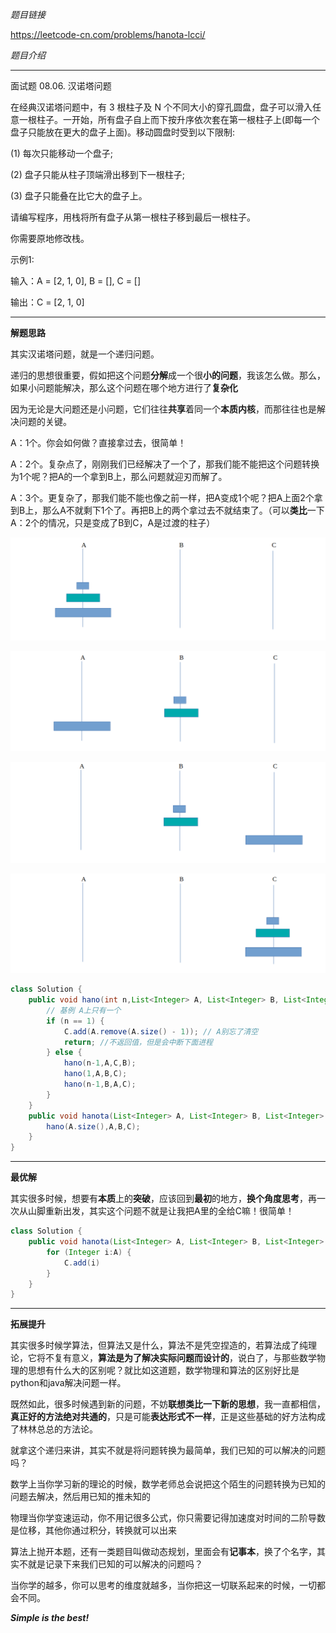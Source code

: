 *题目链接*
 
 https://leetcode-cn.com/problems/hanota-lcci/

*题目介绍*
********************************
面试题 08.06. 汉诺塔问题

在经典汉诺塔问题中，有 3 根柱子及 N 个不同大小的穿孔圆盘，盘子可以滑入任意一根柱子。一开始，所有盘子自上而下按升序依次套在第一根柱子上(即每一个盘子只能放在更大的盘子上面)。移动圆盘时受到以下限制:
 
(1) 每次只能移动一个盘子;
 
(2) 盘子只能从柱子顶端滑出移到下一根柱子;

(3) 盘子只能叠在比它大的盘子上。

请编写程序，用栈将所有盘子从第一根柱子移到最后一根柱子。

你需要原地修改栈。

示例1:

 输入：A = [2, 1, 0], B = [], C = []
 
 输出：C = [2, 1, 0]

********************************
**解题思路**

其实汉诺塔问题，就是一个递归问题。

递归的思想很重要，假如把这个问题**分解**成一个很**小的问题**，我该怎么做。那么，如果小问题能解决，那么这个问题在哪个地方进行了**复杂化**

因为无论是大问题还是小问题，它们往往**共享**着同一个**本质内核**，而那往往也是解决问题的关键。

A：1个。你会如何做？直接拿过去，很简单！

A：2个。复杂点了，刚刚我们已经解决了一个了，那我们能不能把这个问题转换为1个呢？把A的一个拿到B上，那么问题就迎刃而解了。

A：3个。更复杂了，那我们能不能也像之前一样，把A变成1个呢？把A上面2个拿到B上，那么A不就剩下1个了。再把B上的两个拿过去不就结束了。（可以**类比**一下A：2个的情况，只是变成了B到C，A是过渡的柱子）

![](https://github.com/sherlcok314159/leetcode-java/blob/main/Images/hano_init.png)

![](https://github.com/sherlcok314159/leetcode-java/blob/main/Images/hano_2.png)

![](https://github.com/sherlcok314159/leetcode-java/blob/main/Images/hano_3.png)

![](https://github.com/sherlcok314159/leetcode-java/blob/main/Images/hano_4.png)

```java
class Solution {
    public void hano(int n,List<Integer> A, List<Integer> B, List<Integer> C) {
        // 基例 A上只有一个
        if (n == 1) {
            C.add(A.remove(A.size() - 1)); // A别忘了清空
            return; //不返回值，但是会中断下面进程
        } else {
            hano(n-1,A,C,B);
            hano(1,A,B,C);
            hano(n-1,B,A,C);
        }
    }
    public void hanota(List<Integer> A, List<Integer> B, List<Integer> C) {
        hano(A.size(),A,B,C);
    }
}
```

***

**最优解**

其实很多时候，想要有**本质**上的**突破**，应该回到**最初**的地方，**换个角度思考**，再一次从山脚重新出发，其实这个问题不就是让我把A里的全给C嘛！很简单！
```java
class Solution {
    public void hanota(List<Integer> A, List<Integer> B, List<Integer> C) {
        for (Integer i:A) {
            C.add(i) 
        }
    }
}
```

****

**拓展提升**

其实很多时候学算法，但算法又是什么，算法不是凭空捏造的，若算法成了纯理论，它将不复有意义，**算法是为了解决实际问题而设计的**，说白了，与那些数学物理的思想有什么大的区别呢？就比如这道题，数学物理和算法的区别好比是python和java解决问题一样。

既然如此，很多时候遇到新的问题，不妨**联想类比一下新的思想**，我一直都相信，**真正好的方法绝对共通的**，只是可能**表达形式不一样**，正是这些基础的好方法构成了林林总总的方法论。

就拿这个递归来讲，其实不就是将问题转换为最简单，我们已知的可以解决的问题吗？

数学上当你学习新的理论的时候，数学老师总会说把这个陌生的问题转换为已知的问题去解决，然后用已知的推未知的

物理当你学变速运动，你不用记很多公式，你只需要记得加速度对时间的二阶导数是位移，其他你通过积分，转换就可以出来

算法上抛开本题，还有一类题目叫做动态规划，里面会有**记事本**，换了个名字，其实不就是记录下来我们已知的可以解决的问题吗？

当你学的越多，你可以思考的维度就越多，当你把这一切联系起来的时候，一切都会不同。

***Simple is the best!***